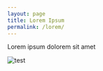 ```yaml
---
layout: page
title: Lorem Ipsum
permalink: /lorem/
---
```


Lorem ipsum dolorem sit amet

![test](./generator/cases/)
